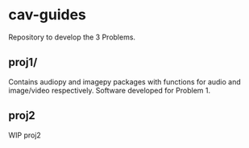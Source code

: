 # cav-guides
Repository to develop the 3 Problems.

## proj1/
Contains audiopy and imagepy packages with functions for audio and image/video respectively. Software developed for Problem 1.

## proj2
WIP proj2
